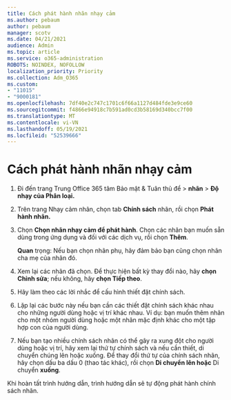 ```yaml
---
title: Cách phát hành nhãn nhạy cảm
ms.author: pebaum
author: pebaum
manager: scotv
ms.date: 04/21/2021
audience: Admin
ms.topic: article
ms.service: o365-administration
ROBOTS: NOINDEX, NOFOLLOW
localization_priority: Priority
ms.collection: Adm_O365
ms.custom:
- "11015"
- "9000181"
ms.openlocfilehash: 7df40e2c747c1701c6f66a1127d484fde3e9ce60
ms.sourcegitcommit: f4866e94918c7b591ad0cd3b58169d340bcc7f00
ms.translationtype: MT
ms.contentlocale: vi-VN
ms.lasthandoff: 05/19/2021
ms.locfileid: "52539666"
---
```

# <a name="how-to-publish-a-sensitivity-label"></a>Cách phát hành nhãn nhạy cảm

1. Đi đến trang Trung Office 365 tâm Bảo mật & Tuân thủ để > **nhãn**  >  **Độ nhạy của Phân loại.**

1. Trên trang Nhạy cảm nhãn, chọn tab **Chính sách** nhãn, rồi chọn **Phát hành nhãn.**

1. Chọn **Chọn nhãn nhạy cảm để phát hành**. Chọn các nhãn bạn muốn sẵn dùng trong ứng dụng và đối với các dịch vụ, rồi chọn **Thêm**.

    **Quan** trọng: Nếu bạn chọn nhãn phụ, hãy đảm bảo bạn cũng chọn nhãn cha mẹ của nhãn đó.

1. Xem lại các nhãn đã chọn. Để thực hiện bất kỳ thay đổi nào, hãy **chọn Chỉnh sửa**; nếu không, hãy **chọn Tiếp theo**.

1. Hãy làm theo các lời nhắc để cấu hình thiết đặt chính sách.

1. Lặp lại các bước này nếu bạn cần các thiết đặt chính sách khác nhau cho những người dùng hoặc vị trí khác nhau. Ví dụ: bạn muốn thêm nhãn cho một nhóm người dùng hoặc một nhãn mặc định khác cho một tập hợp con của người dùng.

1. Nếu bạn tạo nhiều chính sách nhãn có thể gây ra xung đột cho người dùng hoặc vị trí, hãy xem lại thứ tự chính sách và nếu cần thiết, di chuyển chúng lên hoặc xuống. Để thay đổi thứ tự của chính sách nhãn, hãy chọn dấu ba dấu 0 (thao tác khác), rồi chọn **Di chuyển lên hoặc** Di chuyển **xuống**.

Khi hoàn tất trình hướng dẫn, trình hướng dẫn sẽ tự động phát hành chính sách nhãn.